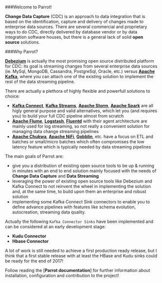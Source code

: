 ###Welcome to Parrot!

**Change Data Capture** (CDC) is an approach to data integration that is based on the identification, capture and delivery of changes made to enterprise data sources.
There are several commercial and proprietary ways to do CDC, directly delivered by database vendor or by data integration software houses, but there is a general lack of solid **open source** solutions.

###Why Parrot?

[**Debezium**](http://debezium.io/) is actually the most promising open source distributed platform for CDC: its goal is streaming changes from several enterprise data sources (ie. MySql, MongoDB, Cassandra, PostgreSql, Oracle, etc.) versus [**Apache Kafka**](https://kafka.apache.org/), where you can attach one of the existing solution to implement the rest of the data streaming pipeline.

There are actually a plethora of highly flexible and powerfull solutions to choice:

* [**Kafka Connect**](http://docs.confluent.io/2.0.0/connect/), [**Kafka Streams**](https://kafka.apache.org/documentation/streams/), [**Apache Storm**](http://storm.apache.org/), [**Apache Spark**](https://spark.apache.org/) are all higly general purpose and valid alternatives, which let you (and requires you) to build your full CDC pipeline almost from scratch
* [**Apache Flume**](https://flume.apache.org/), [**Logstash**](https://www.elastic.co/products/logstash), [**Fluentd**](http://www.fluentd.org/) with their agent architecture are mainly used for log streaming, so not really a convenient solution for managing data change streaming pipelines
* [**Apache Chukwa**](http://chukwa.apache.org/), [**Apache NiFi**](https://nifi.apache.org/), [**Gobblin**](https://github.com/linkedin/gobblin), etc. have a focus on ETL and batches or small/micro batches which often compromises the low latency feature which is typically needed by data streaming pipelines

The main goals of Parrot are:

* give you a distribution of existing open source tools to be up & running in minutes with an end to end solution mainly focused with the needs of **Change Data Capture** and **Data Streaming**
* leveraging the power of existing open source tools like Debezium and Kafka Connect to not reinvent the wheel in implementing the solution and, at the same time, to build upon them an enterprise and robust solution
* implementing some Kafka Connect Sink connectors to enable you to define advance pipelines with features like schema evolution, autocreation, streaming data quality.

Actually the following `Kafka Connector Sinks` have been implemented and can be considered at an early development stage:

* **Kudu Connector**
* **Hbase Connector**

A lot of work is still needed to achieve a first production ready release, but I think that a first stable release with at least the HBase and Kudu sinks could be ready for the end of 2017!

Follow reading the [**Parrot documentation**] for further information about installation, configuration and contribution to the project!